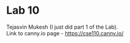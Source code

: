 # Lab 10
Tejasvin Mukesh (I just did part 1 of the Lab).    
Link to canny.io page - https://cse110.canny.io/
